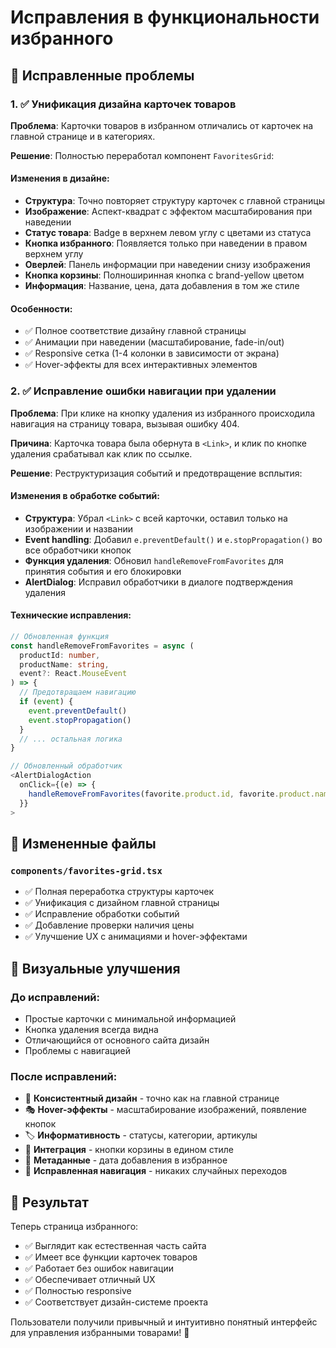 # Исправления в функциональности избранного

## 🎯 Исправленные проблемы

### 1. ✅ Унификация дизайна карточек товаров

**Проблема**: Карточки товаров в избранном отличались от карточек на главной странице и в категориях.

**Решение**: Полностью переработал компонент `FavoritesGrid`:

#### Изменения в дизайне:
- **Структура**: Точно повторяет структуру карточек с главной страницы
- **Изображение**: Аспект-квадрат с эффектом масштабирования при наведении
- **Статус товара**: Badge в верхнем левом углу с цветами из статуса
- **Кнопка избранного**: Появляется только при наведении в правом верхнем углу
- **Оверлей**: Панель информации при наведении снизу изображения
- **Кнопка корзины**: Полноширинная кнопка с brand-yellow цветом
- **Информация**: Название, цена, дата добавления в том же стиле

#### Особенности:
- ✅ Полное соответствие дизайну главной страницы
- ✅ Анимации при наведении (масштабирование, fade-in/out)
- ✅ Responsive сетка (1-4 колонки в зависимости от экрана)
- ✅ Hover-эффекты для всех интерактивных элементов

### 2. ✅ Исправление ошибки навигации при удалении

**Проблема**: При клике на кнопку удаления из избранного происходила навигация на страницу товара, вызывая ошибку 404.

**Причина**: Карточка товара была обернута в `<Link>`, и клик по кнопке удаления срабатывал как клик по ссылке.

**Решение**: Реструктуризация событий и предотвращение всплытия:

#### Изменения в обработке событий:
- **Структура**: Убрал `<Link>` с всей карточки, оставил только на изображении и названии
- **Event handling**: Добавил `e.preventDefault()` и `e.stopPropagation()` во все обработчики кнопок
- **Функция удаления**: Обновил `handleRemoveFromFavorites` для принятия события и его блокировки
- **AlertDialog**: Исправил обработчики в диалоге подтверждения удаления

#### Технические исправления:
```typescript
// Обновленная функция
const handleRemoveFromFavorites = async (
  productId: number, 
  productName: string, 
  event?: React.MouseEvent
) => {
  // Предотвращаем навигацию
  if (event) {
    event.preventDefault()
    event.stopPropagation()
  }
  // ... остальная логика
}

// Обновленный обработчик
<AlertDialogAction
  onClick={(e) => {
    handleRemoveFromFavorites(favorite.product.id, favorite.product.name, e)
  }}
>
```

## 📁 Измененные файлы

### `components/favorites-grid.tsx`
- ✅ Полная переработка структуры карточек
- ✅ Унификация с дизайном главной страницы
- ✅ Исправление обработки событий
- ✅ Добавление проверки наличия цены
- ✅ Улучшение UX с анимациями и hover-эффектами

## 🎨 Визуальные улучшения

### До исправлений:
- Простые карточки с минимальной информацией
- Кнопка удаления всегда видна
- Отличающийся от основного сайта дизайн
- Проблемы с навигацией

### После исправлений:
- 🎯 **Консистентный дизайн** - точно как на главной странице
- 🎭 **Hover-эффекты** - масштабирование изображений, появление кнопок
- 🏷️ **Информативность** - статусы, категории, артикулы
- 🛒 **Интеграция** - кнопки корзины в едином стиле
- 📅 **Метаданные** - дата добавления в избранное
- 🚫 **Исправленная навигация** - никаких случайных переходов

## 🚀 Результат

Теперь страница избранного:
- ✅ Выглядит как естественная часть сайта
- ✅ Имеет все функции карточек товаров
- ✅ Работает без ошибок навигации
- ✅ Обеспечивает отличный UX
- ✅ Полностью responsive
- ✅ Соответствует дизайн-системе проекта

Пользователи получили привычный и интуитивно понятный интерфейс для управления избранными товарами! 🎉

